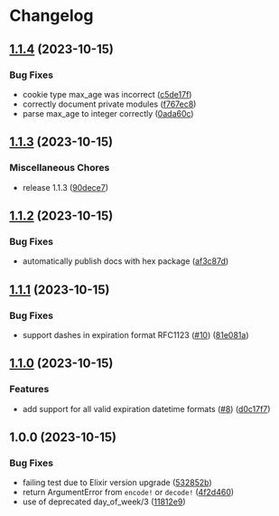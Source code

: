 # Changelog

## [1.1.4](https://github.com/dkarter/cookie_monster/compare/v1.1.3...v1.1.4) (2023-10-15)


### Bug Fixes

* cookie type max_age was incorrect ([c5de17f](https://github.com/dkarter/cookie_monster/commit/c5de17f2f787fffb9507a3b96f374c661b9f1c0a))
* correctly document private modules ([f767ec8](https://github.com/dkarter/cookie_monster/commit/f767ec837eec23a062998aca56e1572188fd5959))
* parse max_age to integer correctly ([0ada60c](https://github.com/dkarter/cookie_monster/commit/0ada60cc33c810d1427a87210d7ab003b30faa4e))

## [1.1.3](https://github.com/dkarter/cookie_monster/compare/v1.1.2...v1.1.3) (2023-10-15)


### Miscellaneous Chores

* release 1.1.3 ([90dece7](https://github.com/dkarter/cookie_monster/commit/90dece7d71bf009e81425c2d53e29110b5bc9b69))

## [1.1.2](https://github.com/dkarter/cookie_monster/compare/v1.1.1...v1.1.2) (2023-10-15)


### Bug Fixes

* automatically publish docs with hex package ([af3c87d](https://github.com/dkarter/cookie_monster/commit/af3c87ddf943eb2efbc31eb7dba1bece1479cc4b))

## [1.1.1](https://github.com/dkarter/cookie_monster/compare/v1.1.0...v1.1.1) (2023-10-15)


### Bug Fixes

* support dashes in expiration format RFC1123 ([#10](https://github.com/dkarter/cookie_monster/issues/10)) ([81e081a](https://github.com/dkarter/cookie_monster/commit/81e081ab5b45a7da866b02436e90aea11668c83b))

## [1.1.0](https://github.com/dkarter/cookie_monster/compare/v1.0.0...v1.1.0) (2023-10-15)


### Features

* add support for all valid expiration datetime formats ([#8](https://github.com/dkarter/cookie_monster/issues/8)) ([d0c17f7](https://github.com/dkarter/cookie_monster/commit/d0c17f7cbf6fd92caf234f9807be0e81dd39ee4a))

## 1.0.0 (2023-10-15)


### Bug Fixes

* failing test due to Elixir version upgrade ([532852b](https://github.com/dkarter/cookie_monster/commit/532852b3cd65b5687f8efe5fa9a1d4114a1a4999))
* return ArgumentError from `encode!` or `decode!` ([4f2d460](https://github.com/dkarter/cookie_monster/commit/4f2d46010544adf069aa0ee7904de14284dad3cd))
* use of deprecated day_of_week/3 ([11812e9](https://github.com/dkarter/cookie_monster/commit/11812e9e8b8a3ed92b4ce6dc8f13bba7cf4f2d84))
